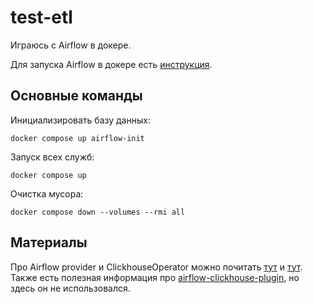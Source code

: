 # test-etl
Играюсь с Airflow в докере.

Для запуска Airflow в докере есть [инструкция](https://airflow.apache.org/docs/apache-airflow/stable/howto/docker-compose/index.html).

## Основные команды
Инициализировать базу данных:
```
docker compose up airflow-init
```
Запуск всех служб:
```
docker compose up
```
Очистка мусора:
```
docker compose down --volumes --rmi all
```

## Материалы
Про Airflow provider и ClickhouseOperator можно почитать [тут](https://github.com/bryzgaloff-pypi/apache-airflow-providers-clickhouse) и  [тут](https://bigdataschool.ru/blog/news/airflow/clickhouse-airflow-integration.html).
Также есть полезная информация про [airflow-clickhouse-plugin](https://github.com/bryzgaloff/airflow-clickhouse-plugin), но здесь он не использовался.

